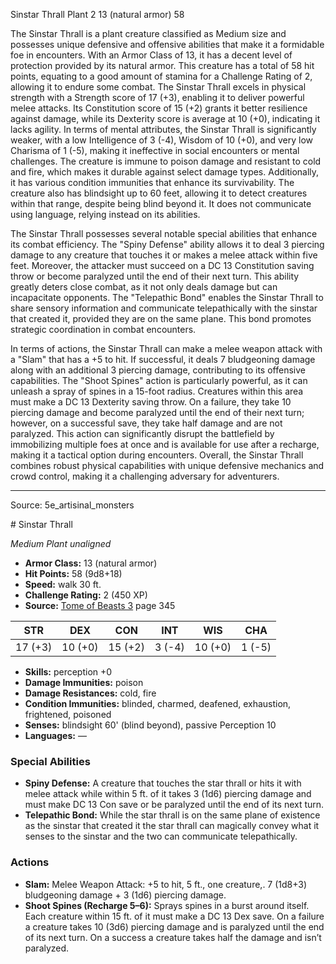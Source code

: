 <MonsterName/>Sinstar Thrall</MonsterName>
<CreatureType/>Plant</CreatureType>
<CR/>2</CR>
<AC/>13 (natural armor)</AC>
<HP/>58</HP>
<summary>The Sinstar Thrall is a plant creature classified as Medium size and possesses unique defensive and offensive abilities that make it a formidable foe in encounters. With an Armor Class of 13, it has a decent level of protection provided by its natural armor. This creature has a total of 58 hit points, equating to a good amount of stamina for a Challenge Rating of 2, allowing it to endure some combat. The Sinstar Thrall excels in physical strength with a Strength score of 17 (+3), enabling it to deliver powerful melee attacks. Its Constitution score of 15 (+2) grants it better resilience against damage, while its Dexterity score is average at 10 (+0), indicating it lacks agility. In terms of mental attributes, the Sinstar Thrall is significantly weaker, with a low Intelligence of 3 (-4), Wisdom of 10 (+0), and very low Charisma of 1 (-5), making it ineffective in social encounters or mental challenges. The creature is immune to poison damage and resistant to cold and fire, which makes it durable against select damage types. Additionally, it has various condition immunities that enhance its survivability. The creature also has blindsight up to 60 feet, allowing it to detect creatures within that range, despite being blind beyond it. It does not communicate using language, relying instead on its abilities.</summary>

<detail>

The Sinstar Thrall possesses several notable special abilities that enhance its combat efficiency. The "Spiny Defense" ability allows it to deal 3 piercing damage to any creature that touches it or makes a melee attack within five feet. Moreover, the attacker must succeed on a DC 13 Constitution saving throw or become paralyzed until the end of their next turn. This ability greatly deters close combat, as it not only deals damage but can incapacitate opponents. The "Telepathic Bond" enables the Sinstar Thrall to share sensory information and communicate telepathically with the sinstar that created it, provided they are on the same plane. This bond promotes strategic coordination in combat encounters.

In terms of actions, the Sinstar Thrall can make a melee weapon attack with a "Slam" that has a +5 to hit. If successful, it deals 7 bludgeoning damage along with an additional 3 piercing damage, contributing to its offensive capabilities. The "Shoot Spines" action is particularly powerful, as it can unleash a spray of spines in a 15-foot radius. Creatures within this area must make a DC 13 Dexterity saving throw. On a failure, they take 10 piercing damage and become paralyzed until the end of their next turn; however, on a successful save, they take half damage and are not paralyzed. This action can significantly disrupt the battlefield by immobilizing multiple foes at once and is available for use after a recharge, making it a tactical option during encounters. Overall, the Sinstar Thrall combines robust physical capabilities with unique defensive mechanics and crowd control, making it a challenging adversary for adventurers.</detail>



---

Source: 5e_artisinal_monsters

<statblock>
# Sinstar Thrall

*Medium* *Plant* *unaligned*

- **Armor Class:** 13 (natural armor)
- **Hit Points:** 58 (9d8+18)
- **Speed:** walk 30 ft.
- **Challenge Rating:** 2 (450 XP)
- **Source:** [Tome of Beasts 3](https://koboldpress.com/kpstore/product/tome-of-beasts-3-for-5th-edition/) page 345

| STR | DEX | CON | INT | WIS | CHA |
| --- | --- | --- | --- | --- | --- |
| 17 (+3) | 10 (+0) | 15 (+2) | 3 (-4) | 10 (+0) | 1 (-5) |

- **Skills:** perception +0
- **Damage Immunities:** poison
- **Damage Resistances:** cold, fire
- **Condition Immunities:** blinded, charmed, deafened, exhaustion, frightened, poisoned
- **Senses:** blindsight 60' (blind beyond), passive Perception 10
- **Languages:** —

### Special Abilities

- **Spiny Defense:** A creature that touches the star thrall or hits it with melee attack while within 5 ft. of it takes 3 (1d6) piercing damage and must make DC 13 Con save or be paralyzed until the end of its next turn.
- **Telepathic Bond:** While the star thrall is on the same plane of existence as the sinstar that created it the star thrall can magically convey what it senses to the sinstar and the two can communicate telepathically.

### Actions

- **Slam:** Melee Weapon Attack: +5 to hit, 5 ft., one creature,. 7 (1d8+3) bludgeoning damage + 3 (1d6) piercing damage.
- **Shoot Spines (Recharge 5–6):** Sprays spines in a burst around itself. Each creature within 15 ft. of it must make a DC 13 Dex save. On a failure a creature takes 10 (3d6) piercing damage and is paralyzed until the end of its next turn. On a success a creature takes half the damage and isn’t paralyzed.


</statblock>



